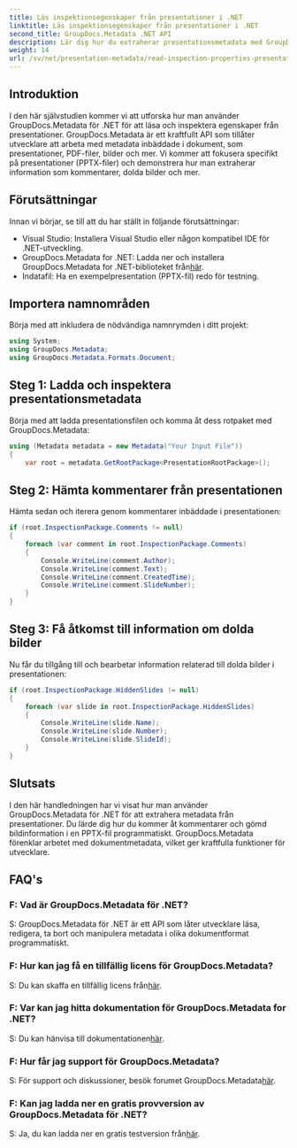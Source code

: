```yaml
---
title: Läs inspektionsegenskaper från presentationer i .NET
linktitle: Läs inspektionsegenskaper från presentationer i .NET
second_title: GroupDocs.Metadata .NET API
description: Lär dig hur du extraherar presentationsmetadata med GroupDocs.Metadata för .NET. Få åtkomst till kommentarer, dolda bilder och mer programmatiskt.
weight: 14
url: /sv/net/presentation-metadata/read-inspection-properties-presentations/
---
```

## Introduktion
I den här självstudien kommer vi att utforska hur man använder GroupDocs.Metadata för .NET för att läsa och inspektera egenskaper från presentationer. GroupDocs.Metadata är ett kraftfullt API som tillåter utvecklare att arbeta med metadata inbäddade i dokument, som presentationer, PDF-filer, bilder och mer. Vi kommer att fokusera specifikt på presentationer (PPTX-filer) och demonstrera hur man extraherar information som kommentarer, dolda bilder och mer.
## Förutsättningar
Innan vi börjar, se till att du har ställt in följande förutsättningar:
- Visual Studio: Installera Visual Studio eller någon kompatibel IDE för .NET-utveckling.
-  GroupDocs.Metadata for .NET: Ladda ner och installera GroupDocs.Metadata for .NET-biblioteket från[här](https://releases.groupdocs.com/metadata/net/).
- Indatafil: Ha en exempelpresentation (PPTX-fil) redo för testning.
## Importera namnområden
Börja med att inkludera de nödvändiga namnrymden i ditt projekt:
```csharp
using System;
using GroupDocs.Metadata;
using GroupDocs.Metadata.Formats.Document;
```
## Steg 1: Ladda och inspektera presentationsmetadata
Börja med att ladda presentationsfilen och komma åt dess rotpaket med GroupDocs.Metadata:
```csharp
using (Metadata metadata = new Metadata("Your Input File"))
{
    var root = metadata.GetRootPackage<PresentationRootPackage>();
```
## Steg 2: Hämta kommentarer från presentationen
Hämta sedan och iterera genom kommentarer inbäddade i presentationen:
```csharp
if (root.InspectionPackage.Comments != null)
{
    foreach (var comment in root.InspectionPackage.Comments)
    {
        Console.WriteLine(comment.Author);
        Console.WriteLine(comment.Text);
        Console.WriteLine(comment.CreatedTime);
        Console.WriteLine(comment.SlideNumber);
    }
}
```
## Steg 3: Få åtkomst till information om dolda bilder
Nu får du tillgång till och bearbetar information relaterad till dolda bilder i presentationen:
```csharp
if (root.InspectionPackage.HiddenSlides != null)
{
    foreach (var slide in root.InspectionPackage.HiddenSlides)
    {
        Console.WriteLine(slide.Name);
        Console.WriteLine(slide.Number);
        Console.WriteLine(slide.SlideId);
    }
}
```
## Slutsats
I den här handledningen har vi visat hur man använder GroupDocs.Metadata för .NET för att extrahera metadata från presentationer. Du lärde dig hur du kommer åt kommentarer och gömd bildinformation i en PPTX-fil programmatiskt. GroupDocs.Metadata förenklar arbetet med dokumentmetadata, vilket ger kraftfulla funktioner för utvecklare.

## FAQ's
### F: Vad är GroupDocs.Metadata för .NET?
S: GroupDocs.Metadata för .NET är ett API som låter utvecklare läsa, redigera, ta bort och manipulera metadata i olika dokumentformat programmatiskt.
### F: Hur kan jag få en tillfällig licens för GroupDocs.Metadata?
 S: Du kan skaffa en tillfällig licens från[här](https://purchase.groupdocs.com/temporary-license/).
### F: Var kan jag hitta dokumentation för GroupDocs.Metadata for .NET?
 S: Du kan hänvisa till dokumentationen[här](https://tutorials.groupdocs.com/metadata/net/).
### F: Hur får jag support för GroupDocs.Metadata?
 S: För support och diskussioner, besök forumet GroupDocs.Metadata[här](https://forum.groupdocs.com/c/metadata/14).
### F: Kan jag ladda ner en gratis provversion av GroupDocs.Metadata för .NET?
 S: Ja, du kan ladda ner en gratis testversion från[här](https://releases.groupdocs.com/).